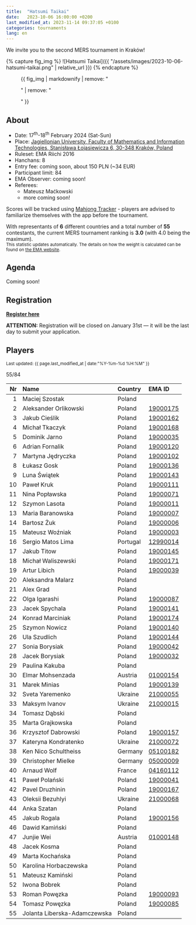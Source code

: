 ```yaml
---
title:  "Hatsumi Taikai"
date:   2023-10-06 16:00:00 +0200
last_modified_at: 2023-11-14 09:37:05 +0100
categories: tournaments
lang: en
---
```


We invite you to the second MERS tournament in Kraków!

{% capture fig_img %}
![Hatsumi Taikai]({{ "/assets/images/2023-10-06-hatsumi-taikai.png" | relative_url }})
{% endcapture %}

<figure>
  {{ fig_img | markdownify | remove: "<p>" | remove: "</p>" }}
</figure>

## About

* Date: 17<sup>th</sup>-18<sup>th</sup> February 2024 (Sat-Sun)
* Place: [Jagiellonian University, Faculty of Mathematics and Information Technologies, Stanisława Łojasiewicza 6, 30-348 Kraków, Poland](https://goo.gl/maps/izBiryMK8gM9GpQd6)
* Ruleset: EMA Riichi 2016
* Hanchans: 8
* Entry fee: coming soon, about 150 PLN (~34 EUR)
* Participant limit: 84
* EMA Observer: coming soon!
* Referees:
  - Mateusz Maćkowski
  - more coming soon!

Scores will be tracked using [Mahjong Tracker](https://mahjongtracker.com/) - players are advised to familiarize
themselves with the app before the tournament.

With representants of **6** different countries and a total number of **55** contestants, the current MERS tournament ranking is **3.0** (with 4.0 being the maximum).\
<small>This statistic updates automatically. The details on how the weight is calculated can be found on [the EMA website](http://mahjong-europe.org/ranking/Basicsranking.html).</small>

## Agenda

Coming soon!

## Registration

**[Register here](https://forms.gle/Q9MxGdNQU1fJbf746)**

**ATTENTION:** Registration will be closed on January 31st &mdash; it will be the last day to submit your application.

## Players

<small>Last updated: {{ page.last_modified_at | date:"%Y-%m-%d %H:%M" }}</small>

<div class="progress" style="margin-bottom: 0.5em">
	<div
		class="progress-bar progress-bar-striped"
		role="progressbar"
		style="width: calc(100%*55/84);"
		aria-valuenow="55"
		aria-valuemin="0"
		aria-valuemax="84">
		55/84
	</div>
</div>

<div id="biggus-tablus" markdown="block">

| Nr | Name                                     | Country              | EMA ID                                                              |
|---:|:-----------------------------------------|:---------------------|:--------------------------------------------------------------------|
|  1 | Maciej Szostak                           | Poland               |                                                                     |
|  2 | Aleksander Orlikowski                    | Poland               | [19000175](http://mahjong-europe.org/ranking/Players/19000175.html) |
|  3 | Jakub Cieślik                            | Poland               | [19000162](http://mahjong-europe.org/ranking/Players/19000162.html) |
|  4 | Michał Tkaczyk                           | Poland               | [19000168](http://mahjong-europe.org/ranking/Players/19000168.html) |
|  5 | Dominik Jarno                            | Poland               | [19000035](http://mahjong-europe.org/ranking/Players/19000035.html) |
|  6 | Adrian Fornalik                          | Poland               | [19000120](http://mahjong-europe.org/ranking/Players/19000120.html) |
|  7 | Martyna Jędryczka                        | Poland               | [19000102](http://mahjong-europe.org/ranking/Players/19000102.html) |
|  8 | Łukasz Gosk                              | Poland               | [19000136](http://mahjong-europe.org/ranking/Players/19000136.html) |
|  9 | Luna Świątek                             | Poland               | [19000143](http://mahjong-europe.org/ranking/Players/19000143.html) |
| 10 | Paweł Kruk                               | Poland               | [19000111](http://mahjong-europe.org/ranking/Players/19000111.html) |
| 11 | Nina Popławska                           | Poland               | [19000071](http://mahjong-europe.org/ranking/Players/19000071.html) |
| 12 | Szymon Lasota                            | Poland               | [19000011](http://mahjong-europe.org/ranking/Players/19000011.html) |
| 13 | Maria Baranowska                         | Poland               | [19000007](http://mahjong-europe.org/ranking/Players/19000007.html) |
| 14 | Bartosz Żuk                              | Poland               | [19000006](http://mahjong-europe.org/ranking/Players/19000006.html) |
| 15 | Mateusz Woźniak                          | Poland               | [19000003](http://mahjong-europe.org/ranking/Players/19000003.html) |
| 16 | Sergio Matos Lima                        | Portugal             | [12990014](http://mahjong-europe.org/ranking/Players/12990014.html) |
| 17 | Jakub Titow                              | Poland               | [19000145](http://mahjong-europe.org/ranking/Players/19000145.html) |
| 18 | Michał Waliszewski                       | Poland               | [19000171](http://mahjong-europe.org/ranking/Players/19000171.html) |
| 19 | Artur Libich                             | Poland               | [19000039](http://mahjong-europe.org/ranking/Players/19000039.html) |
| 20 | Aleksandra Malarz                        | Poland               |                                                                     |
| 21 | Alex Grad                                | Poland               |                                                                     |
| 22 | Olga Igarashi                            | Poland               | [19000087](http://mahjong-europe.org/ranking/Players/19000087.html) |
| 23 | Jacek Spychala                           | Poland               | [19000141](http://mahjong-europe.org/ranking/Players/19000141.html) |
| 24 | Konrad Marciniak                         | Poland               | [19000174](http://mahjong-europe.org/ranking/Players/19000174.html) |
| 25 | Szymon Nowicz                            | Poland               | [19000140](http://mahjong-europe.org/ranking/Players/19000140.html) |
| 26 | Ula Szudlich                             | Poland               | [19000144](http://mahjong-europe.org/ranking/Players/19000144.html) |
| 27 | Sonia Borysiak                           | Poland               | [19000042](http://mahjong-europe.org/ranking/Players/19000042.html) |
| 28 | Jacek Borysiak                           | Poland               | [19000032](http://mahjong-europe.org/ranking/Players/19000032.html) |
| 29 | Paulina Kakuba                           | Poland               |                                                                     |
| 30 | Elmar Mohsenzada                         | Austria              | [01000154](http://mahjong-europe.org/ranking/Players/01000154.html) |
| 31 | Marek Minias                             | Poland               | [19000139](http://mahjong-europe.org/ranking/Players/19000139.html) |
| 32 | Sveta Yaremenko                          | Ukraine              | [21000055](http://mahjong-europe.org/ranking/Players/21000055.html) |
| 33 | Maksym Ivanov                            | Ukraine              | [21000015](http://mahjong-europe.org/ranking/Players/21000015.html) |
| 34 | Tomasz Dąbski                            | Poland               |                                                                     |
| 35 | Marta Grajkowska                         | Poland               |                                                                     |
| 36 | Krzysztof Dabrowski                      | Poland               | [19000157](http://mahjong-europe.org/ranking/Players/19000157.html) |
| 37 | Kateryna Kondratenko                     | Ukraine              | [21000072](http://mahjong-europe.org/ranking/Players/21000072.html) |
| 38 | Ken Nico Schultheiss                     | Germany              | [05100182](http://mahjong-europe.org/ranking/Players/05100182.html) |
| 39 | Christopher Mielke                       | Germany              | [05000009](http://mahjong-europe.org/ranking/Players/05000009.html) |
| 40 | Arnaud Wolf                              | France               | [04160112](http://mahjong-europe.org/ranking/Players/04160112.html) |
| 41 | Paweł Polański                           | Poland               | [19000041](http://mahjong-europe.org/ranking/Players/19000041.html) |
| 42 | Pavel Druzhinin                          | Poland               | [19000167](http://mahjong-europe.org/ranking/Players/19000167.html) |
| 43 | Oleksii Bezuhlyi                         | Ukraine              | [21000068](http://mahjong-europe.org/ranking/Players/21000068.html) |
| 44 | Anka Szatan                              | Poland               |                                                                     |
| 45 | Jakub Rogala                             | Poland               | [19000156](http://mahjong-europe.org/ranking/Players/19000156.html) |
| 46 | Dawid Kamiński                           | Poland               |                                                                     |
| 47 | Junjie Wei                               | Austria              | [01000148](http://mahjong-europe.org/ranking/Players/01000148.html) |
| 48 | Jacek Kosma                              | Poland               |                                                                     |
| 49 | Marta Kochańska                          | Poland               |                                                                     |
| 50 | Karolina Horbaczewska                    | Poland               |                                                                     |
| 51 | Mateusz Kamiński                         | Poland               |                                                                     |
| 52 | Iwona Bobrek                             | Poland               |                                                                     |
| 53 | Roman Powęzka                            | Poland               | [19000093](http://mahjong-europe.org/ranking/Players/19000093.html) |
| 54 | Tomasz Powęzka                           | Poland               | [19000085](http://mahjong-europe.org/ranking/Players/19000085.html) |
| 55 | Jolanta Liberska-Adamczewska             | Poland               |                                                                     |

</div>